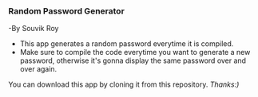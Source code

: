 ### Random Password Generator
-By Souvik Roy

* This app generates a random password everytime it is compiled.
* Make sure to compile the code everytime you want to generate a new password,
  otherwise it's gonna display the same password over and over again.
 
You can download this app by cloning it from this repository.
*Thanks:)*